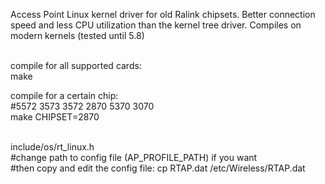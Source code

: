 Access Point Linux kernel driver for old Ralink chipsets. Better connection speed and less CPU utilization than the kernel tree driver. Compiles on modern kernels (tested until 5.8)<br><br>

compile for all supported cards:<br>
make<br>

compile for a certain chip:<br>
#5572 3573 3572 2870 5370 3070<br>
make CHIPSET=2870<br><br>

include/os/rt_linux.h<br>
#change path to config file (AP_PROFILE_PATH) if you want<br>
#then copy and edit the config file: cp RTAP.dat /etc/Wireless/RTAP.dat<br>

